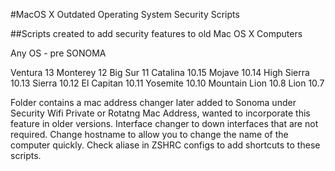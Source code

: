 #MacOS X Outdated Operating System Security Scripts

##Scripts created to add security features to old Mac OS X Computers

Any OS - pre SONOMA 

Ventura 13
Monterey 12
Big Sur 11
Catalina 10.15
Mojave 10.14
High Sierra 10.13
Sierra 10.12
El Capitan 10.11
Yosemite 10.10
Mountain Lion 10.8
Lion 10.7


Folder contains a mac address changer later added to Sonoma under Security  Wifi Private or Rotatng Mac Address, wanted to incorporate this feature in older versions. Interface changer to down interfaces that are not required. Change hostname to allow you to change the name of the computer quickly. 
Check aliase in ZSHRC configs to add shortcuts to these scripts. 
